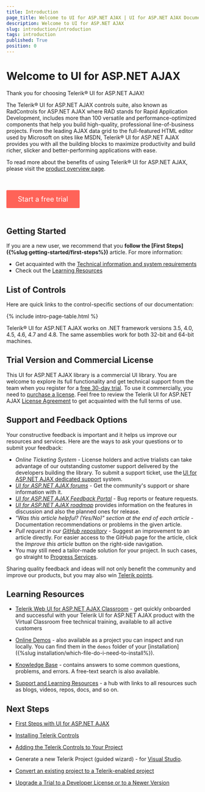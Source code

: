 ```yaml
---
title: Introduction
page_title: Welcome to UI for ASP.NET AJAX | UI for ASP.NET AJAX Documentation
description: Welcome to UI for ASP.NET AJAX
slug: introduction/introduction
tags: introduction
published: True
position: 0
---
```


# Welcome to UI for ASP.NET AJAX


Thank you for choosing Telerik® UI for ASP.NET AJAX!

The Telerik® UI for ASP.NET AJAX controls suite, also known as RadControls for ASP.NET AJAX where RAD stands for Rapid Application Development, includes more than 100 versatile and performance-optimized components that help you build high-quality, professional line-of-business projects. From the leading AJAX data grid to the full-featured HTML editor used by Microsoft on sites like MSDN, Telerik® UI for ASP.NET AJAX provides you with all the building blocks to maximize productivity and build richer, slicker and better-performing applications with ease.

To read more about the benefits of using Telerik® UI for ASP.NET AJAX, please visit the [product overview page](https://www.telerik.com/products/aspnet-ajax.aspx).

<div id="cta-placeholder" class="justify-content-center text-center try-button">
    <a class="button" href="https://www.telerik.com/download-trial-file/v2-b/ui-for-asp.net-ajax" target="_blank">Start a free trial</a>
</div>

<style>
.try-button {
    margin-top: 3rem;
    margin-bottom: 3rem;
}
.try-button .button {
    display: inline-block;
    font-size: 18px;
    color: #ffffff;
    background-color: #ff6358;
    border-radius: 2px;
    transition: color .2s ease,background-color .2s ease;
    text-decoration: none;
    padding: 10px 30px 10px 30px;
    line-height: 1.5em;
    height: auto;
}

.try-button .button:hover {
    color: #ffffff;
    background-color: #e74b3c;
}
</style>

## Getting Started

If you are a new user, we recommend that you **follow the [First Steps]({%slug getting-started/first-steps%})** article. For more information:

* Get acquainted with the [Technical information and system requirements](https://docs.telerik.com/devtools/aspnet-ajax/general-information/technical-information)
* Check out the [Learning Resources](#learning-resources)


## List of Controls

Here are quick links to the control-specific sections of our documentation:

{% include intro-page-table.html %}
<!-- 
* [AjaxLoadingPanel]({%slug ajaxloadingpanel/overview%})

* [AjaxManager]({%slug ajaxmanager/overview%})

* [AjaxPanel]({%slug ajaxpanel/overview%})

* [Async Upload]({%slug asyncupload/overview%})

* [AutoCompleteBox]({%slug autocompletebox/overview%})

* [Barcode]({%slug barcode/overview%})

* [Button]({%slug button/telerik's-asp.net-button-overview%})

* [BinaryImage]({%slug controls/radbinaryimage%})

* [Calendar]({%slug calendar/overview%})

* [Captcha]({%slug captcha/overview%})

* [Chart (HTML5)]({%slug htmlchart/overview%})

* [Chat]({%slug chat/overview%})

* [CheckBox]({%slug checkbox/overview%})

* [CheckBoxList]({%slug checkboxlist/overview%})

* [ClientDataSource]({%slug clientdatasource/overview%})

* [Client Export Manager]({%slug clientexportmanager/overview%})

* [Cloud Upload]({%slug cloudupload/overview%})

* [Color Picker]({%slug colorpicker/overview%})

* [ComboBox]({%slug combobox/overview%})

* [Compression]({%slug controls/radcompression%})

* [Data Form]({%slug dataform/overview%})

* [Data Pager]({%slug datapager/overview%})

* [Date Input]({%slug raddateinput/overview%})

* [Date Picker]({%slug datepicker/overview%})

* [DateTime Picker]({%slug datetimepicker/overview%})

* [Diagram]({%slug diagram/overview%})

* [Dock]({%slug dock/overview%})

* [DropDownList]({%slug dropdownlist/overview%})

* [DropDownTree]({%slug dropdowntree/overview%})

* [Editor]({%slug editor/overview%})

* [File Explorer]({%slug fileexplorer/overview%})

* [Filter]({%slug filter/overview%})

* [Form Decorator]({%slug formdecorator/overview%})

* [Gantt]({%slug gantt/overview%})

* [Gauge]({%slug gauge/overview%})

* [Grid]({%slug grid/overview%})

* [Image Editor]({%slug imageeditor/overview%})

* [Image Gallery]({%slug imagegallery/overview%})

* [ImageButton]({%slug imagebutton/overview%})

* [Input Manager]({%slug radinputmanager/overview%})

* [Label]({%slug label/overview%})

* [LightBox]({%slug lightbox/overview%})

* [LinkButton]({%slug linkbutton/overview%})

* [ListBox]({%slug listbox/overview%})

* [ListView]({%slug listview/overview%})

* [Map]({%slug map/overview%})

* [Masked Textbox]({%slug radmaskedtextbox/overview%})

* [Media Player]({%slug mediaplayer/overview%})

* [Menu]({%slug menu/overview%})

* [MonthYear Picker]({%slug monthyearpicker/overview%})

* [Navigation]({%slug navigation/overview%})

* [Notification]({%slug notification/overview%})

* [Numeric Textbox]({%slug numerictextbox/overview%})

* [OData DataSource]({%slug odatadatasource/overview%})

* [Org Chart]({%slug orgchart/overview/overview%})

* [Page Layout]({%slug pagelayout/overview%})

* [PanelBar]({%slug panelbar/overview/overview%})

* [PdfProcessing]({%slug radpdfprocessing-overview%})

* [Persistence Framework]({%slug persistenceframework/overview%})

* [Pivot Grid]({%slug pivotgrid/overview%})

* [Progress Area]({%slug progressarea/overview%})

* [Progress Bar]({%slug progressbar/overview%})

* [PushButton]({%slug pushbutton/overview%})

* [RadioButtonList]({%slug radiobuttonlist/overview%})

* [Rating]({%slug rating/overview%})

* [RibbonBar]({%slug ribbonbar/overview%})

* [Rotator]({%slug rotator/overview%})

* [Scheduler]({%slug scheduler/overview%})

* [Script Manager]({%slug scriptmanager/overview%})

* [SearchBox]({%slug searchbox/overview%})

* [SiteMap]({%slug sitemap/overview%})

* [Skin Manager]({%slug controls/radskinmanager%})

* [Slider]({%slug slider/overview%})

* [Social Share]({%slug socialshare/overview%})

* [Spell]({%slug spell/overview%})

* [Splitter]({%slug splitter/overview%})

* [SpreadProcessing]({%slug radspreadprocessing-overview%})

* [Spreadsheet]({%slug spreadsheet/overview%})

* [SpreadStreamProcessing]({%slug spreadstreamprocessing-overview%})

* [StyleSheet Manager]({%slug stylesheetmanager/overview%})

* [Tab Strip]({%slug tabstrip/overview%})

* [Tag Cloud]({%slug tagcloud/overview%})

* [Textbox]({%slug radtextbox/overview%})

* [TileList]({%slug tilelist/overview%})

* [ToggleButton]({%slug togglebutton/overview%})

* [ToolBar]({%slug toolbar/overview%})

* [ToolTip]({%slug tooltip/overview%})

* [TreeList]({%slug treelist/overview%})

* [TreeMap]({%slug treemap/overview%})

* [TreeView]({%slug treeview/overview%})

* [Window]({%slug window/overview%})

* [Wizard]({%slug wizard/overview%})

* [WordsProcessing]({%slug radwordsprocessing-overview%})

* [XmlHttpPanel]({%slug xmlhttppanel/overview%})

* [Zip Library]({%slug radziplibrary-overview%}) -->


Telerik® UI for ASP.NET AJAX works on .NET framework versions 3.5, 4.0, 4.5, 4.6, 4.7 and 4.8. The same assemblies work for both 32-bit and 64-bit machines.


## Trial Version and Commercial License

This UI for ASP.NET AJAX library is a commercial UI library. You are welcome to explore its full functionality and get technical support from the team when you register for a <a href="https://www.telerik.com/download-trial-file/v2-b/ui-for-asp.net-ajax">free 30-day trial</a>. To use it commercially, you need to <a href="https://www.telerik.com/purchase/individual/aspnet-ajax.aspx" target="_blank">purchase a license</a>. Feel free to review the Telerik UI for ASP.NET AJAX <a href="https://www.telerik.com/purchase/license-agreement/aspnet-ajax" target="_blank">License Agreement</a> to get acquainted with the full terms of use.

## Support and Feedback Options

Your constructive feedback is important and it helps us improve our resources and services. Here are the ways to ask your questions or to submit your feedback:

* *Online Ticketing System* - License holders and active trialists can take advantage of our outstanding customer support delivered by the developers building the library. To submit a support ticket, use the [UI for ASP.NET AJAX dedicated support](https://www.telerik.com/account/support-tickets) system.
* *[UI for ASP.NET AJAX forums](https://www.telerik.com/forums/aspnet-ajax)* - Get the community's support or share information with it.
* *[UI for ASP.NET AJAX Feedback Portal](https://feedback.telerik.com/aspnet-ajax)* - Bug reports or feature requests.
* *[UI for ASP.NET AJAX roadmap](https://www.telerik.com/support/whats-new/aspnet-ajax/roadmap)* provides information on the features in discussion and also the planned ones for release.
* *"Was this article helpful? (Yes/No)" section at the end of each article* - Documentation recommendations or problems in the given article.
* *Pull request in our [GitHub repository](https://github.com/telerik/ajax-docs)* - Suggest an improvement to an article directly. For easier access to the GitHub page for the article, click the *Improve this article* button on the right-side navigation.
* You may still need a tailor-made solution for your project. In such cases, go straight to [Progress Services](https://www.progress.com/services).

Sharing quality feedback and ideas will not only benefit the community and improve our products, but you may also win [Telerik points](https://www.telerik.com/community/telerik-points).

## Learning Resources

* [Telerik Web UI for ASP.NET AJAX Classroom](https://learn.telerik.com/) - get quickly onboarded and successful with your Telerik UI for ASP.NET AJAX product with the Virtual Classroom free technical training, available to all active customers

* [Online Demos](https://demos.telerik.com/aspnet-ajax) - also available as a project you can inspect and run locally. You can find them in the `demos` folder of your [installation]({%slug installation/which-file-do-i-need-to-install%}).

* [Knowledge Base](https://docs.telerik.com/devtools/aspnet-ajax/knowledge-base) - contains answers to some common questions, problems, and errors. A free-text search is also available.

* [Support and Learning Resources](https://www.telerik.com/support/aspnet-ajax) - a hub with links to all resources such as blogs, videos, repos, docs, and so on.


## Next Steps

* [First Steps with UI for ASP.NET AJAX](https://docs.telerik.com/devtools/aspnet-ajax/getting-started/first-steps)

* [Installing Telerik Controls](https://docs.telerik.com/devtools/aspnet-ajax/installation/which-file-do-i-need-to-install)

* [Adding the Telerik Controls to Your Project](https://docs.telerik.com/devtools/aspnet-ajax/general-information/adding-the-telerik-controls-to-your-project)

* Generate a new Telerik Project (guided wizard) - for  [Visual Studio](https://docs.telerik.com/devtools/aspnet-ajax/general-information/integration-with-visual-studio/visual-studio-extensions/creation-and-configuration-wizard).

* [Convert an existing project to a Telerik-enabled project](https://docs.telerik.com/devtools/aspnet-ajax/general-information/integration-with-visual-studio/visual-studio-extensions/convert-project)

* [Upgrade a Trial to a Developer License or to a Newer Version](https://docs.telerik.com/devtools/aspnet-ajax/installation/upgrading-instructions/upgrading-a-trial-to-a-developer-license-or-to-a-newer-version)



